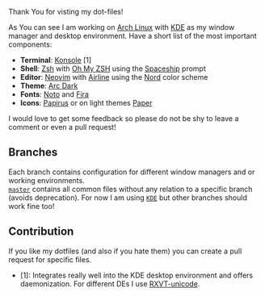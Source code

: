 Thank You for visting my dot-files!

As You can see I am working on [Arch Linux](http://archlinux.org/) with [KDE](https://www.kde.org/) as my window manager and desktop environment. Have a short list of the most important components:

- **Terminal**: [Konsole](https://konsole.kde.org/) [1]
- **Shell**: [Zsh](https://www.zsh.org/) with [Oh My ZSH](https://ohmyz.sh/) using the [Spaceship](https://github.com/denysdovhan/spaceship-prompt) prompt
- **Editor**: [Neovim](https://www.vim.org/) with [Airline](https://github.com/vim-airline/vim-airline) using the [Nord](https://github.com/arcticicestudio/nord-vim) color scheme
- **Theme**: [Arc Dark](https://github.com/NicoHood/arc-theme)
- **Fonts**: [Noto](https://www.google.com/get/noto/) and [Fira](https://mozilla.github.io/Fira/)
- **Icons**: [Papirus](https://github.com/PapirusDevelopmentTeam/papirus-icon-theme) or on light
  themes [Paper](https://github.com/snwh/paper-icon-theme)

I would love to get some feedback so please do not be shy to leave a comment or even a pull request!

## Branches

Each branch contains configuration for different window managers and or working environments. <br />
[`master`](https://github.com/re1/dotfiles) contains all common files without any relation to a specific branch (avoids deprecation). For now I am using [`KDE`](https://github.com/re1/dotfiles/tree/kde) but other branches should work fine too!

## Contribution

If you like my dotfiles (and also if you hate them) you can create a pull request for specific files.

- [1]: Integrates really well into the KDE desktop environment and offers daemonization.
  For different DEs I use [RXVT-unicode](http://software.schmorp.de/pkg/rxvt-unicode.html).
